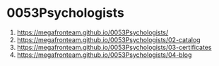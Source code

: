 # 0053Psychologists
 
1. <https://megafronteam.github.io/0053Psychologists/>
1. <https://megafronteam.github.io/0053Psychologists/02-catalog>
1. <https://megafronteam.github.io/0053Psychologists/03-certificates>
1. <https://megafronteam.github.io/0053Psychologists/04-blog>